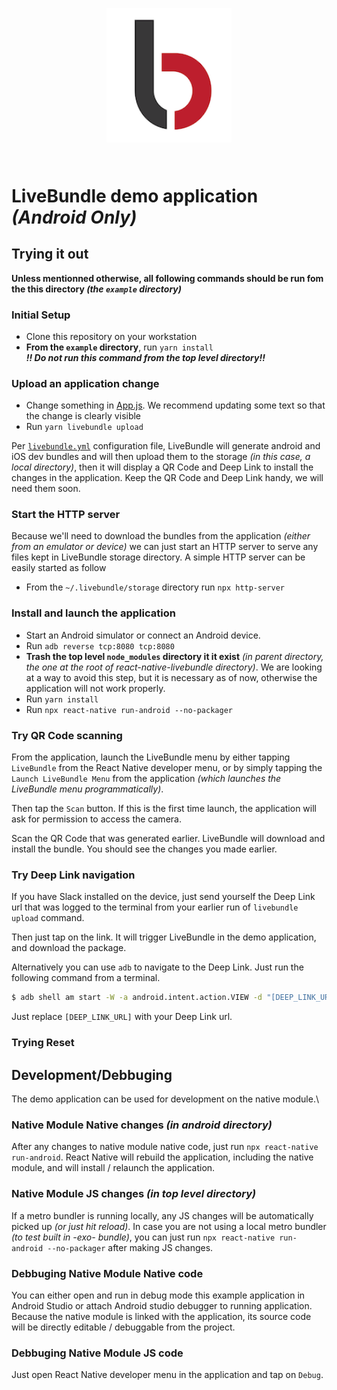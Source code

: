 <h2 align="center">
    <br>
	<img src="./assets/logo.png" alt="LiveBundle" width="200">
	<br>
    <br>
</h2>

# LiveBundle demo application _(Android Only)_

## Trying it out

**Unless mentionned otherwise, all following commands should be run fom the this directory _(the `example` directory)_**

### Initial Setup

- Clone this repository on your workstation
- **From the `example` directory**, run `yarn install`<br/>**_!! Do not run this command from the top level directory!!_**

### Upload an application change

- Change something in [App.js](./App.js). We recommend updating some text so that the change is clearly visible
- Run `yarn livebundle upload`

Per [`livebundle.yml`](./livebundle.yml) configuration file, LiveBundle will generate android and iOS dev bundles and will then upload them to the storage _(in this case, a local directory)_, then it will display a QR Code and Deep Link to install the changes in the application. Keep the QR Code and Deep Link handy, we will need them soon.

### Start the HTTP server

Because we'll need to download the bundles from the application _(either from an emulator or device)_ we can just start an HTTP server to serve any files kept in LiveBundle storage directory. A simple HTTP server can be easily started as follow

- From the `~/.livebundle/storage` directory run `npx http-server`

### Install and launch the application

- Start an Android simulator or connect an Android device.
- Run `adb reverse tcp:8080 tcp:8080`
- **Trash the top level `node_modules` directory it it exist** _(in parent directory, the one at the root of react-native-livebundle directory)_. We are looking at a way to avoid this step, but it is necessary as of now, otherwise the application will not work properly.
- Run `yarn install`
- Run `npx react-native run-android --no-packager`

### Try QR Code scanning

From the application, launch the LiveBundle menu by either tapping `LiveBundle` from the React Native developer menu, or by simply tapping the `Launch LiveBundle Menu` from the application _(which launches the LiveBundle menu programmatically)_.

Then tap the `Scan` button. If this is the first time launch, the application will ask for permission to access the camera.

Scan the QR Code that was generated earlier. LiveBundle will download and install the bundle. You should see the changes you made earlier.

### Try Deep Link navigation

If you have Slack installed on the device, just send yourself the Deep Link url that was logged to the terminal from your earlier run of `livebundle upload` command.

Then just tap on the link. It will trigger LiveBundle in the demo application, and download the package.

Alternatively you can use `adb` to navigate to the Deep Link. Just run the following command from a terminal.

```bash
$ adb shell am start -W -a android.intent.action.VIEW -d "[DEEP_LINK_URL]" io.livebundle.example
```

Just replace `[DEEP_LINK_URL]` with your Deep Link url.

### Trying Reset

## Development/Debbuging

The demo application can be used for development on the native module.\

### Native Module Native changes _(in android directory)_

After any changes to native module native code, just run `npx react-native run-android`. React Native will rebuild the application, including the native module, and will install / relaunch the application.

### Native Module JS changes _(in top level directory)_

If a metro bundler is running locally, any JS changes will be automatically picked up _(or just hit reload)_.
In case you are not using a local metro bundler _(to test built in -exo- bundle)_, you can just run `npx react-native run-android --no-packager` after making JS changes.

### Debbuging Native Module Native code

You can either open and run in debug mode this example application in Android Studio or attach Android studio debugger to running application. Because the native module is linked with the application, its source code will be directly editable / debuggable from the project.

### Debbuging Native Module JS code

Just open React Native developer menu in the application and tap on `Debug`.
